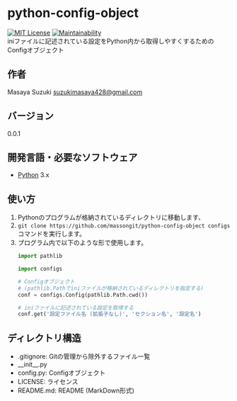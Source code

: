 # python-config-object
[![MIT License](http://img.shields.io/badge/license-MIT-blue.svg?style=flat)](LICENSE)
[![Maintainability](https://api.codeclimate.com/v1/badges/704ede6186236ba0b8cb/maintainability)](https://codeclimate.com/github/massongit/python-config-object/maintainability)  
iniファイルに記述されている設定をPython内から取得しやすくするためのConfigオブジェクト

## 作者
Masaya Suzuki <suzukimasaya428@gmail.com>

## バージョン
0.0.1

## 開発言語・必要なソフトウェア
* [Python](https://www.python.org/) 3.x

## 使い方
1. Pythonのプログラムが格納されているディレクトリに移動します、
1. `git clone https://github.com/massongit/python-config-object configs`コマンドを実行します。
1. プログラム内で以下のような形で使用します。
    ```py
    import pathlib
    
    import configs
    
    # Configオブジェクト
    # (pathlib.Pathでiniファイルが格納されているディレクトリを指定する)
    conf = configs.Config(pathlib.Path.cwd())
    
    # iniファイルに記述されている設定を取得する
    conf.get('設定ファイル名 (拡張子なし)', 'セクション名', '設定名')
    
    ```

## ディレクトリ構造
* .gitignore: Gitの管理から除外するファイル一覧
* \_\_init\_\_.py
* config.py: Configオブジェクト
* LICENSE: ライセンス
* README.md: README (MarkDown形式)
